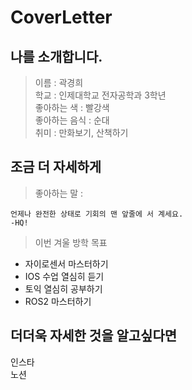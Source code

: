 CoverLetter
============

나를 소개합니다.
-------------
>이름 : 곽경희   
학교 : 인제대학교 전자공학과 3학년   
좋아하는 색 : 빨강색   
좋아하는 음식 : 순대   
취미 : 만화보기, 산책하기

조금 더 자세하게
------------
>좋아하는 말 :

    언제나 완전한 상태로 기회의 맨 앞줄에 서 계세요.
    -HQ!

>이번 겨울 방학 목표   
+ 자이로센서 마스터하기
+ IOS 수업 열심히 듣기
+ 토익 열심히 공부하기
+ ROS2 마스터하기

더더욱 자세한 것을 알고싶다면
------------
인스타   
노션